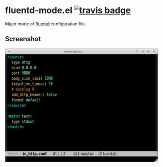 # fluentd-mode.el [![travis badge][travis-badge]][travis-link]

Major mode of [fluentd](http://www.fluentd.org/) configuration file.


## Screenshot

![fluentd-mode](image/fluentd-mode.png)

[travis-badge]: https://travis-ci.org/syohex/emacs-fluentd-mode.svg
[travis-link]: https://travis-ci.org/syohex/emacs-fluentd-mode
